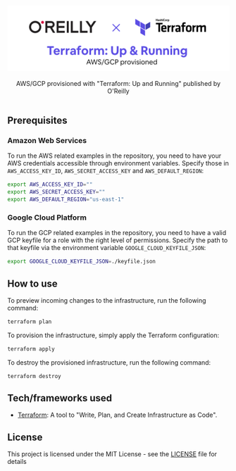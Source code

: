 <div align="center">
  <img width="512" src="https://raw.githubusercontent.com/2n3g5c9/terraform-up-and-running/master/img/terraform-up-and-running_banner.png" alt="terraform-up-and-running">
</div>

<br />

<div align="center">AWS/GCP provisioned with "Terraform: Up and Running" published by O'Reilly</div>

<br />

## Prerequisites

### Amazon Web Services
To run the AWS related examples in the repository, you need to have your AWS credentials accessible through environment variables. Specify those in `AWS_ACCESS_KEY_ID`, `AWS_SECRET_ACCESS_KEY` and `AWS_DEFAULT_REGION`:

```bash
export AWS_ACCESS_KEY_ID=""
export AWS_SECRET_ACCESS_KEY=""
export AWS_DEFAULT_REGION="us-east-1"
```

### Google Cloud Platform
To run the GCP related examples in the repository, you need to have a valid GCP keyfile for a role with the right level of permissions. Specify the path to that keyfile via the environment variable `GOOGLE_CLOUD_KEYFILE_JSON`:

```bash
export GOOGLE_CLOUD_KEYFILE_JSON=./keyfile.json
```

## How to use

To preview incoming changes to the infrastructure, run the following command:

```bash
terraform plan
```

To provision the infrastructure, simply apply the Terraform configuration:

```bash
terraform apply
```

To destroy the provisioned infrastructure, run the following command:

```bash
terraform destroy
```

## Tech/frameworks used

- [Terraform](https://www.terraform.io/): A tool to "Write, Plan, and Create Infrastructure as Code".

## License

This project is licensed under the MIT License - see the [LICENSE](LICENSE) file for details